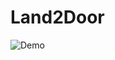 # Land2Door

![Demo](https://user-images.githubusercontent.com/6003050/43723755-aed79bb2-9998-11e8-884e-24884c56c1eb.gif)

